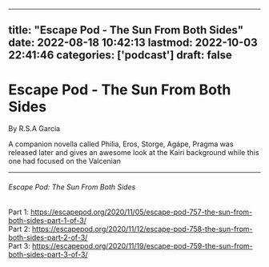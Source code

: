 
---
title: "Escape Pod - The Sun From Both Sides"
date: 2022-08-18 10:42:13
lastmod: 2022-10-03 22:41:46
categories: ['podcast']
draft: false
---


# Escape Pod - The Sun From Both Sides
By R.S.A Garcia

A companion novella called Philia, Eros, Storge, Agápe, Pragma was released later and gives an awesome look at the Kairi background while this one had focused on the Valcenian

---
###### Escape Pod: The Sun From Both Sides

Part 1: https://escapepod.org/2020/11/05/escape-pod-757-the-sun-from-both-sides-part-1-of-3/  
Part 2: https://escapepod.org/2020/11/12/escape-pod-758-the-sun-from-both-sides-part-2-of-3/  
Part 3: https://escapepod.org/2020/11/19/escape-pod-759-the-sun-from-both-sides-part-3-of-3/

<!-- #public #podcast -->

<!-- {BearID:D1F3A172-8639-4A3C-9E1E-A6B37798CC72-13673-000000FB85D129FF} -->
